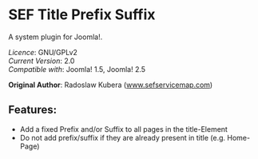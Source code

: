 SEF Title Prefix Suffix
=======================

A system plugin for Joomla!.

*Licence*: GNU/GPLv2<br>
*Current Version*: 2.0<br>
*Compatible with*: Joomla! 1.5, Joomla! 2.5

__Original Author__: Radoslaw Kubera (www.sefservicemap.com)

Features:
---------
- Add a fixed Prefix and/or Suffix to all pages in the title-Element
- Do not add prefix/suffix if they are already present in title (e.g. Home-Page)